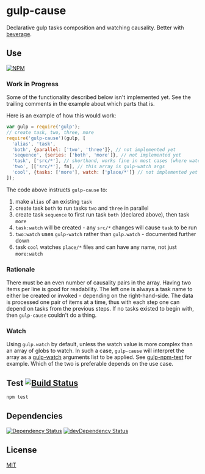 # gulp-cause

Declarative gulp tasks composition and watching causality.
Better with [beverage](https://github.com/gulpsome/beverage).

## Use

[![NPM](https://nodei.co/npm/gulp-cause.png?mini=true)](https://www.npmjs.org/package/gulp-cause)

### Work in Progress

Some of the functionality described below isn't implemented yet.
See the trailing comments in the example about which parts that is.

Here is an example of how this would work:

```javascript
var gulp = require('gulp');
// create task, two, three, more
require('gulp-cause')(gulp, [
  'alias', 'task',
  'both', {parallel: ['two', 'three']}, // not implemented yet
  'sequence', {series: ['both', 'more']}, // not implemented yet
  'task', ['src/*'], // shorthand, works fine in most cases (where watch is needed)
  'two', [['src/*'], fn], // this array is gulp-watch args
  'cool', {tasks: ['more'], watch: ['place/*']} // not implemented yet
]);
```

The code above instructs `gulp-cause` to:

1. make `alias` of an existing `task`
2. create task `both` to run tasks `two` and `three` in parallel
3. create task `sequence` to first run task `both` (declared above), then task `more`
4. `task:watch` will be created - any `src/*` changes will cause `task` to be run
5. `two:watch` uses `gulp-watch` rather than `gulp.watch` - documented further down
6. task `cool` watches `place/*` files and can have any name, not just `more:watch`

### Rationale

There must be an even number of causality pairs in the array.  Having two items per line is good for readability.  The left one is always a task name to either be created or invoked - depending on the right-hand-side.  The data is processed one pair of items at a time, thus with each step one can depend on tasks from the previous steps.  If no tasks existed to begin with, then `gulp-cause` couldn't do a thing.

### Watch

Using `gulp.watch` by default, unless the watch value is more complex than an array of globs to watch.  In such a case, `gulp-cause` will interpret the array as a [gulp-watch](https://github.com/floatdrop/gulp-watch) arguments list to be applied.  See [gulp-npm-test](https://github.com/gulpsome/gulp-npm-test/tree/master) for example.
Which of the two is preferable depends on the use case.

## Test [![Build Status](https://img.shields.io/travis/orlin/gulp-cause.svg?style=flat)](https://travis-ci.org/orlin/gulp-cause)

```sh
npm test
```

## Dependencies

[![Dependency Status](https://david-dm.org/gulpsome/gulp-cause.svg)](https://david-dm.org/gulpsome/gulp-cause)
[![devDependency Status](https://david-dm.org/gulpsome/gulp-cause/dev-status.svg)](https://david-dm.org/gulpsome/gulp-cause#info=devDependencies)

## License

[MIT](http://orlin.mit-license.org)

